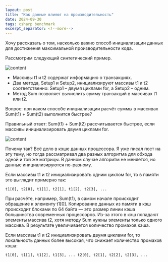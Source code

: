 ```yaml
---
layout: post
title: "Как данные влияют на производительность"
date: 2024-09-30
tags: csharp benchmark
excerpt_separator: <!--more-->
---
```


Хочу рассказать о том, насколько важно способ инициализации данных для достижения максимальной производительности кода.

Рассмотрим следующий синтетический пример.

<img src="{{site.baseurl}}/assets/2024/09/2024-09-30-how-data-affects-performance/image01.png" alt="content">

- Массивы t1 и t2 содержат информацию о транзакциях.
- Два метода, Setup1 и Setup2, инициализируют массивы t1 и t2 соответственно: Setup1 – двумя циклами for, а Setup2 – одним.
- Метод Sum позволяет вычислить сумму транзакций в массивах t1 или t2.

Вопрос: при каком способе инициализации расчёт суммы в массивах Sum(t1) + Sum(t2) выполнится быстрее?

<!--more-->

Правильный ответ: Sum(t1) + Sum(t2) рассчитывается быстрее, если массивы инициализировать двумя циклами for.

<img src="{{site.baseurl}}/assets/2024/09/2024-09-30-how-data-affects-performance/image02.png" alt="content">

Почему так? Всё дело в кэше данных процессора. Я уже писал пост на эту тему, но тогда рассматривал два разных алгоритма для обхода одной и той же матрицы. В данном случае алгоритм не меняется, но данные инициализируются по-разному.

Если массивы t1 и t2 инициализировать одним циклом for, то в памяти это выглядит примерно так:

```
t1[0], t2[0], t1[1], t2[1], t1[2], t2[3], ...
```

При расчёте, например, Sum(t1), в самом начале происходит обращение к элементу t1[0]. Копирование данных из памяти в кэш происходит блоками по 64 байта — это размер линии кэша большинства современных процессоров. Из-за этого в кэш попадают элементы массива t2, хотя методу Sum нужны элементы только одного массива. В результате увеличивается количество промахов кэша.

Если массивы t1 и t2 инициализировать двумя циклами for, то локальность данных более высокая, что снижает количество промахов кэша:

```
t1[0], t1[1], t1[2], t1[3], ... t2[0], t2[1], t2[2], t2[3], ...
```